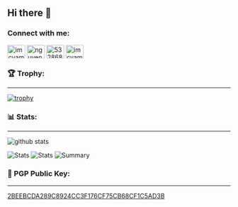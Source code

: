## Hi there 👋

<h3 align="left">Connect with me:</h3>
<p align="left">
<a href="https://dev.to/imcvampire" target="blank"><img align="center" src="https://raw.githubusercontent.com/rahuldkjain/github-profile-readme-generator/master/src/images/icons/Social/devto.svg" alt="imcvampire" height="30" width="40" /></a>
<a href="https://linkedin.com/in/nguyen-quoc-anh" target="blank"><img align="center" src="https://raw.githubusercontent.com/rahuldkjain/github-profile-readme-generator/master/src/images/icons/Social/linked-in-alt.svg" alt="nguyen-quoc-anh" height="30" width="40" /></a>
<a href="https://stackoverflow.com/users/5328683" target="blank"><img align="center" src="https://raw.githubusercontent.com/rahuldkjain/github-profile-readme-generator/master/src/images/icons/Social/stack-overflow.svg" alt="5328683" height="30" width="40" /></a>
<a href="https://www.leetcode.com/imcvampire" target="blank"><img align="center" src="https://raw.githubusercontent.com/rahuldkjain/github-profile-readme-generator/master/src/images/icons/Social/leet-code.svg" alt="imcvampire" height="30" width="40" /></a>
</p>

### 🏆 Trophy:
---
[![trophy](https://github-profile-trophy.vercel.app/?username=imcvampire&theme=gruvbox&no-frame=true&no-bg=true)](https://github.com/ryo-ma/github-profile-trophy)

### 📊 Stats:
---

![github stats](https://github-readme-stats.vercel.app/api?username=imcvampire&theme=gruvbox&show_icons=true&count_private=true&hide_border=true)

![Stats](https://github-profile-summary-cards.vercel.app/api/cards/repos-per-language?username=imcvampire&theme=monokai)
![Stats](https://github-profile-summary-cards.vercel.app/api/cards/most-commit-language?username=imcvampire&theme=monokai)
![Summary](https://github-profile-summary-cards.vercel.app/api/cards/profile-details?username=imcvampire&theme=monokai)

### 🔑 PGP Public Key:
---
[2BEEBCDA289C8924CC3F176CF75CB68CF1C5AD3B](https://keys.openpgp.org/vks/v1/by-fingerprint/2BEEBCDA289C8924CC3F176CF75CB68CF1C5AD3B)
